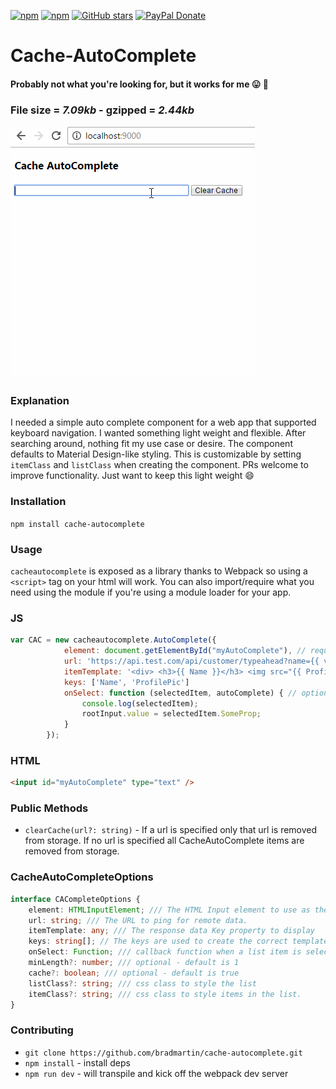 [![npm](https://img.shields.io/npm/v/cache-autocomplete.svg)](https://www.npmjs.com/package/cache-autocomplete)
[![npm](https://img.shields.io/npm/dt/cache-autocomplete.svg?label=npm%20downloads)](https://www.npmjs.com/package/cache-autocomplete)
[![GitHub stars](https://img.shields.io/github/stars/bradmartin/cache-autocomplete.svg)](https://github.com/bradmartin/cache-autocomplete/stargazers)
[![PayPal Donate](https://img.shields.io/badge/Donate-PayPal-ff4081.svg)](https://www.paypal.me/bradwayne88)


# Cache-AutoComplete
#### Probably not what you're looking for, but it works for me :stuck_out_tongue: :poop:

### File size = *7.09kb* - gzipped = *2.44kb*

![CacheAutoComplete](screens/cacheAutoComplete.gif)

### Explanation
I needed a simple auto complete component for a web app that supported keyboard navigation.
I wanted something light weight and flexible.
After searching around, nothing fit my use case or desire. The component
defaults to Material Design-like styling. This is customizable by setting `itemClass` and `listClass` when creating the component. PRs welcome to improve functionality.
Just want to keep this light weight :smile:


### Installation
`npm install cache-autocomplete`

### Usage
`cacheautocomplete` is exposed as a library thanks to Webpack so using a `<script>` tag on your html will work. You can also import/require what you need using the module if you're using a module loader for your app.
### JS
```js
var CAC = new cacheautocomplete.AutoComplete({
            element: document.getElementById("myAutoComplete"), // required - the dom element to tie into
            url: 'https://api.test.com/api/customer/typeahead?name={{ value }}&apikey=84', // required and must use the `{{ value }}` to inject the rootElement's current value when typing
            itemTemplate: '<div> <h3>{{ Name }}</h3> <img src="{{ ProfilePic }} /> </div>', // required
            keys: ['Name', 'ProfilePic']
            onSelect: function (selectedItem, autoComplete) { // optional - callback when an item is selected via keyboard or mouse event
                console.log(selectedItem);
                rootInput.value = selectedItem.SomeProp;
            }
        });

```

### HTML
```html
<input id="myAutoComplete" type="text" />
```

### Public Methods
- `clearCache(url?: string)` - If a url is specified only that url is removed from storage.
If no url is specified all CacheAutoComplete items are removed from storage.


### CacheAutoCompleteOptions 
```ts
interface CACompleteOptions {
    element: HTMLInputElement; /// The HTML Input element to use as the anchor.
    url: string; /// The URL to ping for remote data.
    itemTemplate: any; /// The response data Key property to display
    keys: string[]; // The keys are used to create the correct template for the items. See example for correct usage.
    onSelect: Function; /// callback function when a list item is selected via keyboard or mouse - this is optional but you likely need to use it and set the rootInput value to some prop in your list objects
    minLength?: number; /// optional - default is 1
    cache?: boolean; /// optional - default is true
    listClass?: string; /// css class to style the list
    itemClass?: string; /// css class to style items in the list.
}
```
### Contributing
- `git clone https://github.com/bradmartin/cache-autocomplete.git`
- `npm install` - install deps
- `npm run dev` - will transpile and kick off the webpack dev server

